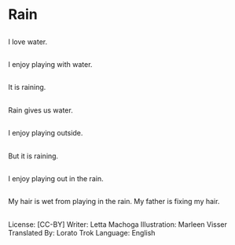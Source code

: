 # Rain

##
I love water.

##
I enjoy playing with
water.

##
It is raining.

##
Rain gives us water.

##
I enjoy playing outside.

##
But it is raining.

##
I enjoy playing out in
the rain.

##
My hair is wet from
playing in the rain.
My father is fixing my
hair.

##
License: [CC-BY]
Writer: Letta Machoga
Illustration: Marleen Visser
Translated By: Lorato Trok
Language: English
